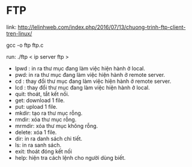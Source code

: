 # FTP

link: http://lelinhweb.com/index.php/2016/07/13/chuong-trinh-ftp-client-tren-linux/

gcc -o ftp ftp.c

run: ./ftp < ip server ftp >


- lpwd : in ra thư mục đang làm việc hiện hành ở local.
- pwd: in ra thư mục đang làm việc hiện hành ở remote server.
- cd : thay đổi thư mục đang làm việc hiện hành ở remote server.
- lcd : thay đổi thư mục đang làm việc hiện hành ở local.
- quit: thoát, tắt kết nối.
- get: download 1 file.
- put: upload 1 file.
- mkdir: tạo ra thư mục rỗng.
- rmdir: xóa thư mục rỗng.
- mrmdir: xóa thư mục không rỗng.
- delete: xóa 1 file.
- dir: in ra danh sách chi tiết.
- ls: in ra sanh sách.
- exit: thoát đóng kết nối
- help: hiện tra cách lệnh cho người dùng biết.
